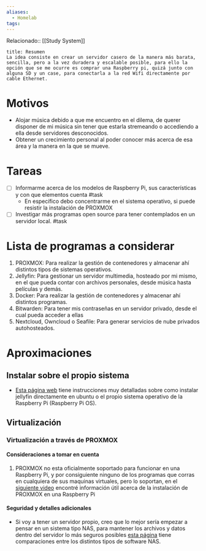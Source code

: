 ```yaml
---
aliases:
  - Homelab
tags:
---
```

Relacionado:: [[Study System]]

```ad-abstract
title: Resumen 
La idea consiste en crear un servidor casero de la manera más barata, sencilla, pero a la vez duradera y escalable posible, para ello la opción que se me ocurre es comprar una Raspberry pi, quizá junto con alguna SD y un case, para conectarla a la red Wifi directamente por cable Ethernet. 
```

# Motivos 
- Alojar música debido a que me encuentro en el dilema, de querer disponer de mi música sin tener que estarla stremeando o accediendo a ella desde servidores desconocidos. 
- Obtener un crecimiento personal al poder conocer más acerca de esa área y la manera en la que se mueve. 
# Tareas 
- [ ] Informarme acerca de los modelos de Raspberry Pi, sus características y con que elementos cuenta #task 
	- En específico debo concentrarme en el sistema operativo, si puede resistir la instalación de PROXMOX
- [ ] Investigar más programas open source para tener contemplados en un servidor local. #task 
# Lista de programas a considerar 
1. PROXMOX: Para realizar la gestión de contenedores y almacenar ahí distintos tipos de sistemas operativos. 
2. Jellyfin: Para gestionar un servidor multimedia, hosteado por mi mismo, en el que pueda contar con archivos personales, desde música hasta películas y demás. 
3. Docker: Para realizar la gestión de contenedores y almacenar ahí distintos programas. 
4. Bitwarden: Para tener mis contraseñas en un servidor privado, desde el cual pueda acceder a ellas 
5. Nextcloud, Owncloud o Seafile: Para generar servicios de nube privados autohosteados. 
# Aproximaciones 
## Instalar sobre el propio sistema 
- [Esta página web](https://pimylifeup.com/raspberry-pi-jellyfin/) tiene instrucciones muy detalladas sobre como instalar jellyfin directamente en ubuntu o el propio sistema operativo de la Raspberry Pi (Raspberry Pi OS). 
## Virtualización 
### Virtualización a través de PROXMOX
#### Consideraciones a tomar en cuenta 
1. PROXMOX no esta oficialmente soportado para funcionar en una Raspberry Pi, y por consiguiente ninguno de los programas que corras en cualquiera de sus maquinas virtuales, pero lo soportan, en el [siguiente video](https://youtu.be/VbWd-bWhg9I?si=kSlpy-I2EWO7AsJY) encontré información útil acerca de la instalación de PROXMOX en una Raspberry Pi 
#### Seguridad y detalles adicionales 
- Si voy a tener un servidor propio, creo que lo mejor sería empezar a pensar en un sistema tipo NAS, para mantener los archivos y datos dentro del servidor lo más seguros posibles [esta página](https://www.serverwatch.com/storage/free-nas-solutions/) tiene comparaciones entre los distintos tipos de software NAS. 
